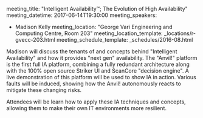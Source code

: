 meeting_title: "Intelligent Availability™; The Evolution of High Availability"
meeting_datetime: 2017-06-14T19:30:00
meeting_speakers:
- Madison Kelly
meeting_location: "George Vari Engineering and Computing Centre, Room 203"
meeting_location_template: _locations/r-gvecc-203.html
meeting_schedule_template: _schedules/2016-08.html

Madison will discuss the tenants of and concepts behind "Intelligent
Availability" and how it provides "next gen" availability. The "Anvil!"
platform is the first full IA platform, combining a fully redundant
architecture along with the 100% open source Striker UI and ScanCore
"decision engine". A live demonstration of this platform will be used to
show IA in action. Various faults will be induced, showing how the
Anvil! autonomously reacts to mitigate these changing risks.

Attendees will be learn how to apply these IA techniques and concepts,
allowing them to make their own IT environments more resilient.
